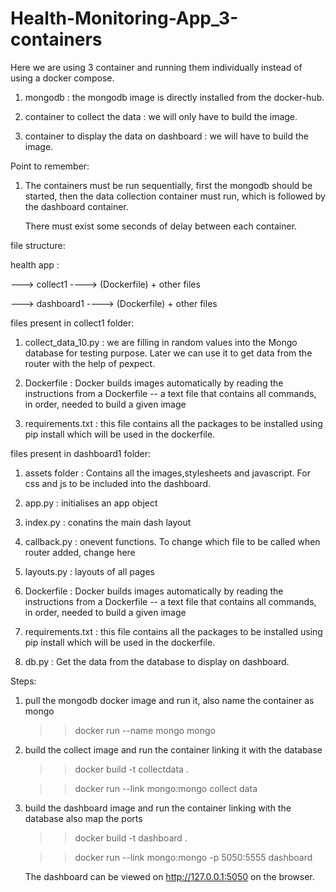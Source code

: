 # Health-Monitoring-App_3-containers

Here we are using 3 container and running them individually instead of using a docker compose.

1. mongodb : the mongodb image is directly installed from the docker-hub.

2. container to collect the data : we will only have to build the image.

3. container to display the data on dashboard : we will have to build the image.

Point to remember:

1. The containers must be run sequentially, first the mongodb should be started, then the data collection container must run, which is followed by the dashboard container.

   There must exist some seconds of delay between each container.
   

file structure:

health app : 

---> collect1 ----> (Dockerfile) + other files

---> dashboard1 ----> (Dockerfile) + other files           

files present in collect1 folder:

1. collect_data_10.py : we are filling in random values into the Mongo database for testing purpose. Later we can use it to get data from the router with the help of pexpect.

2. Dockerfile : Docker builds images automatically by reading the instructions from a Dockerfile -- a text file that contains all commands, in order, needed to build a given image

3. requirements.txt : this file contains all the packages to be installed using pip install which will be used in the dockerfile.

files present in  dashboard1 folder:

1. assets folder : Contains all the images,stylesheets and javascript. For css and js to be included into the dashboard.

2. app.py : initialises an app object

3. index.py : conatins the main dash layout

4. callback.py : onevent functions. To change which file to be called when router added, change here

5. layouts.py : layouts of all pages

6. Dockerfile : Docker builds images automatically by reading the instructions from a Dockerfile -- a text file that contains all commands, in order, needed to build a given image

7. requirements.txt : this file contains all the packages to be installed using pip install which will be used in the dockerfile.

8. db.py : Get the data from the database to display on dashboard.


Steps: 

1. pull the mongodb docker image and run it, also name the container as mongo

   >>docker run --name mongo mongo
   
2. build the collect image and run the container linking it with the database
  
   >>docker build -t collectdata .
   
   >>docker run --link mongo:mongo collect data
   
3. build the dashboard image and run the container linking with the database also map the ports

   >>docker build -t dashboard .
   
   >>docker run --link mongo:mongo -p 5050:5555 dashboard
   
   The dashboard can be viewed on  http://127.0.0.1:5050 on the browser.
  
   

